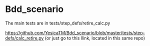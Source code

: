 # Bdd_scenario

The main tests are in tests/step_defs/retire_calc.py

https://github.com/YesicaTM/Bdd_scenario/blob/master/tests/step-defs/calc_retire.py (or just go to this llink, located in this same repo)
